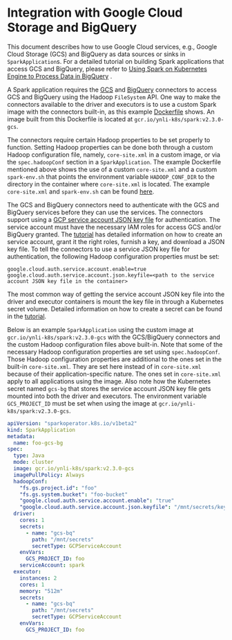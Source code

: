 # Integration with Google Cloud Storage and BigQuery

This document describes how to use Google Cloud services, e.g., Google Cloud Storage (GCS) and BigQuery as data sources
or sinks in `SparkApplication`s. For a detailed tutorial on building Spark applications that access GCS and BigQuery,
please refer
to [Using Spark on Kubernetes Engine to Process Data in BigQuery](https://cloud.google.com/solutions/spark-on-kubernetes-engine)
.

A Spark application requires the [GCS](https://cloud.google.com/dataproc/docs/concepts/connectors/cloud-storage) and
[BigQuery](https://cloud.google.com/dataproc/docs/concepts/connectors/bigquery) connectors to access GCS and BigQuery
using the Hadoop `FileSystem` API. One way to make the connectors available to the driver and executors is to use a
custom Spark image with the connectors built-in, as this
example [Dockerfile](https://github.com/GoogleCloudPlatform/spark-on-k8s-gcp-examples/blob/master/dockerfiles/spark-gcs/Dockerfile)
shows.
An image built from this Dockerfile is located at `gcr.io/ynli-k8s/spark:v2.3.0-gcs`.

The connectors require certain Hadoop properties to be set properly to function. Setting Hadoop properties can be done
both through a custom Hadoop configuration file, namely, `core-site.xml` in a custom image, or via the `spec.hadoopConf`
section in a `SparkApplication`. The example Dockerfile mentioned above shows the use of a custom `core-site.xml` and a
custom `spark-env.sh` that points the environment variable `HADOOP_CONF_DIR` to the directory in the container where
`core-site.xml` is located. The example `core-site.xml` and `spark-env.sh` can be found
[here](https://github.com/GoogleCloudPlatform/spark-on-k8s-gcp-examples/tree/master/conf).

The GCS and BigQuery connectors need to authenticate with the GCS and BigQuery services before they can use the
services.
The connectors support using
a [GCP service account JSON key file](https://cloud.google.com/iam/docs/creating-managing-service-account-keys)
for authentication. The service account must have the necessary IAM roles for access GCS and/or BigQuery granted. The
[tutorial](https://cloud.google.com/solutions/spark-on-kubernetes-engine) has detailed information on how to create an
service account, grant it the right roles, furnish a key, and download a JSON key file. To tell the connectors to use
a service JSON key file for authentication, the following Hadoop configuration properties
must be set:

```
google.cloud.auth.service.account.enable=true
google.cloud.auth.service.account.json.keyfile=<path to the service account JSON key file in the container>
``` 

The most common way of getting the service account JSON key file into the driver and executor containers is mount the
key
file in through a Kubernetes secret volume. Detailed information on how to create a secret can be found in the
[tutorial](https://cloud.google.com/solutions/spark-on-kubernetes-engine).

Below is an example `SparkApplication` using the custom image at `gcr.io/ynli-k8s/spark:v2.3.0-gcs` with the
GCS/BigQuery
connectors and the custom Hadoop configuration files above built-in. Note that some of the necessary Hadoop
configuration
properties are set using `spec.hadoopConf`. Those Hadoop configuration properties are additional to the ones set in the
built-in `core-site.xml`. They are set here instead of in `core-site.xml` because of their application-specific nature.
The ones set in `core-site.xml` apply to all applications using the image. Also note how the Kubernetes secret named
`gcs-bg` that stores the service account JSON key file gets mounted into both the driver and executors. The environment
variable `GCS_PROJECT_ID` must be set when using the image at `gcr.io/ynli-k8s/spark:v2.3.0-gcs`.

```yaml
apiVersion: "sparkoperator.k8s.io/v1beta2"
kind: SparkApplication
metadata:
  name: foo-gcs-bg
spec:
  type: Java
  mode: cluster
  image: gcr.io/ynli-k8s/spark:v2.3.0-gcs
  imagePullPolicy: Always
  hadoopConf:
    "fs.gs.project.id": "foo"
    "fs.gs.system.bucket": "foo-bucket"
    "google.cloud.auth.service.account.enable": "true"
    "google.cloud.auth.service.account.json.keyfile": "/mnt/secrets/key.json"
  driver:
    cores: 1
    secrets:
      - name: "gcs-bq"
        path: "/mnt/secrets"
        secretType: GCPServiceAccount
    envVars:
      GCS_PROJECT_ID: foo
    serviceAccount: spark
  executor:
    instances: 2
    cores: 1
    memory: "512m"
    secrets:
      - name: "gcs-bq"
        path: "/mnt/secrets"
        secretType: GCPServiceAccount
    envVars:
      GCS_PROJECT_ID: foo
```
